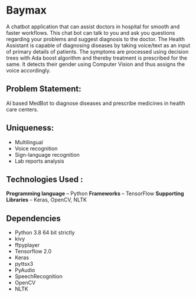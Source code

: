 # Baymax
A chatbot application that can assist doctors in hospital for smooth and faster workflows. This chat bot can talk to you and ask you questions regarding your problems and suggest diagnosis to the doctor.
The Health Assistant is capable of diagnosing diseases by taking voice/text as an input of primary details of patients. The symptoms are processed using decision trees with Ada boost algorithm and thereby treatment is prescribed for the same. It detects their gender using Computer Vision and thus assigns the voice accordingly.

## Problem Statement:
AI based MedBot to diagnose diseases and prescribe medicines in health care centers.

## Uniqueness:
- Multilingual
- Voice recognition
- Sign-language recognition
- Lab reports analysis

## Technologies Used : 
**Programming language** – Python
**Frameworks** – TensorFlow
**Supporting Libraries** – Keras, OpenCV, NLTK

## Dependencies
- Python 3.8 64 bit strictly
- kivy
- ffpyplayer
- Tensorflow 2.0
- Keras
- pyttsx3
- PyAudio
- SpeechRecognition
- OpenCV
- NLTK
